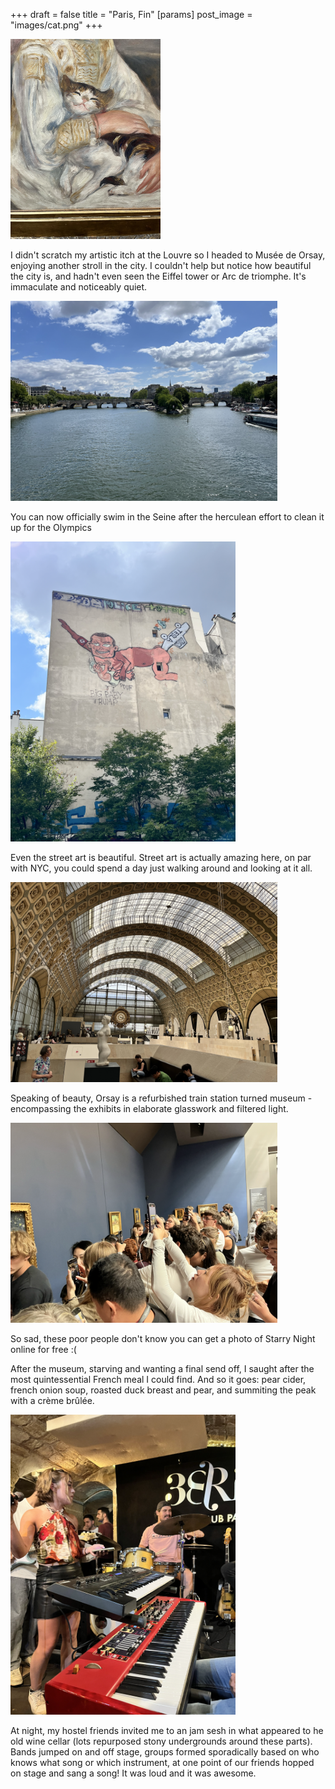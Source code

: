 +++
draft = false
title = "Paris, Fin"
[params]
    post_image = "images/cat.png"
+++

<img src="cat.png" style="height: 20rem;">

I didn't scratch my artistic itch at the Louvre so I headed to Musée de Orsay, enjoying another stroll in the city. I couldn't help but notice how beautiful the city is, and hadn't even seen the Eiffel tower or Arc de triomphe. It's immaculate and noticeably quiet.

<img src="paris.png" style="height: 20rem;">

You can now officially swim in the Seine after the herculean effort to clean it up for the Olympics

<img src="tesla.png" style="height: 30rem;">

Even the street art is beautiful. Street art is actually amazing here, on par with NYC, you could spend a day just walking around and looking at it all.

<img src="orsay.png" style="height: 20rem;">

Speaking of beauty, Orsay is a refurbished train station turned museum - encompassing the exhibits in elaborate glasswork and filtered light.

<img src="starryNight.png" style="height: 20rem;">

So sad, these poor people don't know you can get a photo of Starry Night online for free :(

After the museum, starving and wanting a final send off, I saught after the most quintessential French meal I could find. And so it goes: pear cider, french onion soup, roasted duck breast and pear, and summiting the peak with a crème brûlée.

<img src="jazz.png" style="height: 30rem;">

At night, my hostel friends invited me to an jam sesh in what appeared to he old wine cellar (lots repurposed stony undergrounds around these parts). Bands jumped on and off stage, groups formed sporadically based on who knows what song or which instrument, at one point of our friends hopped on stage and sang a song! It was loud and it was awesome. 
